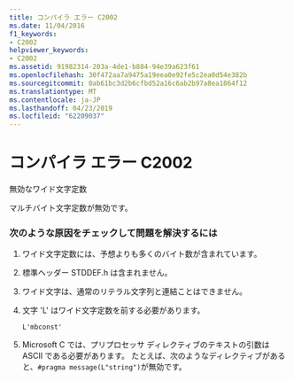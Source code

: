 ```yaml
---
title: コンパイラ エラー C2002
ms.date: 11/04/2016
f1_keywords:
- C2002
helpviewer_keywords:
- C2002
ms.assetid: 91982314-203a-4de1-b884-94e39a623f61
ms.openlocfilehash: 30f472aa7a9475a19eea0e92fe5c2ea0d54e382b
ms.sourcegitcommit: 0ab61bc3d2b6cfbd52a16c6ab2b97a8ea1864f12
ms.translationtype: MT
ms.contentlocale: ja-JP
ms.lasthandoff: 04/23/2019
ms.locfileid: "62209037"
---
```

# <a name="compiler-error-c2002"></a>コンパイラ エラー C2002

無効なワイド文字定数

マルチバイト文字定数が無効です。

### <a name="to-fix-by-checking-the-following-possible-causes"></a>次のような原因をチェックして問題を解決するには

1. ワイド文字定数には、予想よりも多くのバイト数が含まれています。

1. 標準ヘッダー STDDEF.h は含まれません。

1. ワイド文字は、通常のリテラル文字列と連結ことはできません。

1. 文字 'L' はワイド文字定数を前する必要があります。

    ```
    L'mbconst'
    ```

1. Microsoft C では、プリプロセッサ ディレクティブのテキストの引数は ASCII である必要があります。 たとえば、次のようなディレクティブがあると、`#pragma message(L"string")`が無効です。